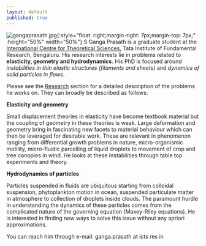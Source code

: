```yaml
---
layout: default
published: true
---
```

![gangaprasath.jpg]({{site.baseurl}}/gangaprasath.jpg){:style="float: right;margin-right: 7px;margin-top: 7px;" :height="50%" width="50%"}
S Ganga Prasath is a graduate student at the [International Centre for Theoretical Sciences](www.icts.res.in), Tata Institute of Fundamental Research, Bengaluru. His research interests lie in problems related to **elasticity, geometry and hydrodynamics**. His PhD is focused around _instabilities in thin elastic structures (filaments and sheets)_ and _dynamics of solid particles in flows_.

Please see the [Research](./research) section for a detailed description of the problems he works on. They can broadly be described as follows:

**Elasticity and geometry**

Small displacement theories in elasticity have become textbook material but the coupling of geometry in these theories is weak. Large deformation and geometry bring in fascinating new facets to material behaviour which can then be leveraged for desirable work. These are relevant in phenomenon ranging from differential growth problems in nature, micro-organismic motility, micro-fluidic parcelling of liquid droplets to movement of crop and tree canopies in wind. He looks at these instabilities through table top experiments and theory.

**Hydrodynamics of particles**

Particles suspended in fluids are ubiquitous starting from colloidal suspension, phytoplankton motion in ocean, suspended particulate matter in atmosphere to collection of droplets inside clouds. The paramount hurdle in understanding the dynamics of these particles comes from the complicated nature of the governing equation (Maxey-Riley equations). He is interested in finding new ways to solve this issue without any apriori approximations.

You can reach him through e-mail: ganga.prasath at icts res in
